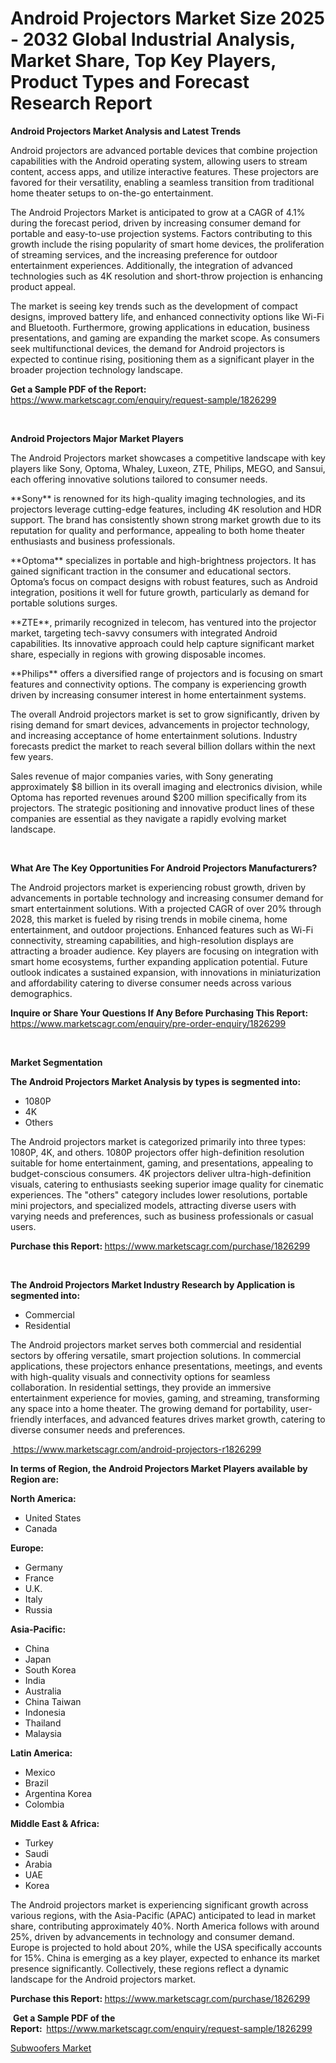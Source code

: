 <p><h1>Android Projectors Market Size 2025 - 2032 Global Industrial Analysis, Market Share, Top Key Players, Product Types and Forecast Research Report</h1></p><p><strong>Android Projectors Market Analysis and Latest Trends</strong></p>
<p><p>Android projectors are advanced portable devices that combine projection capabilities with the Android operating system, allowing users to stream content, access apps, and utilize interactive features. These projectors are favored for their versatility, enabling a seamless transition from traditional home theater setups to on-the-go entertainment.</p><p>The Android Projectors Market is anticipated to grow at a CAGR of 4.1% during the forecast period, driven by increasing consumer demand for portable and easy-to-use projection systems. Factors contributing to this growth include the rising popularity of smart home devices, the proliferation of streaming services, and the increasing preference for outdoor entertainment experiences. Additionally, the integration of advanced technologies such as 4K resolution and short-throw projection is enhancing product appeal.</p><p>The market is seeing key trends such as the development of compact designs, improved battery life, and enhanced connectivity options like Wi-Fi and Bluetooth. Furthermore, growing applications in education, business presentations, and gaming are expanding the market scope. As consumers seek multifunctional devices, the demand for Android projectors is expected to continue rising, positioning them as a significant player in the broader projection technology landscape.</p></p>
<p><strong>Get a Sample PDF of the Report:&nbsp;</strong> <a href="https://www.marketscagr.com/enquiry/request-sample/1826299?utm_campaign=2115&utm_medium=2&utm_source=Github&utm_content=ia&utm_term=18022025&utm_id=android-projectors">https://www.marketscagr.com/enquiry/request-sample/1826299</a></p>
<p>&nbsp;</p>
<p><strong>Android Projectors Major Market Players</strong></p>
<p><p>The Android Projectors market showcases a competitive landscape with key players like Sony, Optoma, Whaley, Luxeon, ZTE, Philips, MEGO, and Sansui, each offering innovative solutions tailored to consumer needs. </p><p>**Sony** is renowned for its high-quality imaging technologies, and its projectors leverage cutting-edge features, including 4K resolution and HDR support. The brand has consistently shown strong market growth due to its reputation for quality and performance, appealing to both home theater enthusiasts and business professionals.</p><p>**Optoma** specializes in portable and high-brightness projectors. It has gained significant traction in the consumer and educational sectors. Optoma’s focus on compact designs with robust features, such as Android integration, positions it well for future growth, particularly as demand for portable solutions surges.</p><p>**ZTE**, primarily recognized in telecom, has ventured into the projector market, targeting tech-savvy consumers with integrated Android capabilities. Its innovative approach could help capture significant market share, especially in regions with growing disposable incomes.</p><p>**Philips** offers a diversified range of projectors and is focusing on smart features and connectivity options. The company is experiencing growth driven by increasing consumer interest in home entertainment systems.</p><p>The overall Android projectors market is set to grow significantly, driven by rising demand for smart devices, advancements in projector technology, and increasing acceptance of home entertainment solutions. Industry forecasts predict the market to reach several billion dollars within the next few years.</p><p>Sales revenue of major companies varies, with Sony generating approximately $8 billion in its overall imaging and electronics division, while Optoma has reported revenues around $200 million specifically from its projectors. The strategic positioning and innovative product lines of these companies are essential as they navigate a rapidly evolving market landscape.</p></p>
<p>&nbsp;</p>
<p><strong>What Are The Key Opportunities For Android Projectors Manufacturers?</strong></p>
<p><p>The Android projectors market is experiencing robust growth, driven by advancements in portable technology and increasing consumer demand for smart entertainment solutions. With a projected CAGR of over 20% through 2028, this market is fueled by rising trends in mobile cinema, home entertainment, and outdoor projections. Enhanced features such as Wi-Fi connectivity, streaming capabilities, and high-resolution displays are attracting a broader audience. Key players are focusing on integration with smart home ecosystems, further expanding application potential. Future outlook indicates a sustained expansion, with innovations in miniaturization and affordability catering to diverse consumer needs across various demographics.</p></p>
<p><strong>Inquire or Share Your Questions If Any Before Purchasing This Report:</strong> <a href="https://www.marketscagr.com/enquiry/pre-order-enquiry/1826299?utm_campaign=2115&utm_medium=2&utm_source=Github&utm_content=ia&utm_term=18022025&utm_id=android-projectors">https://www.marketscagr.com/enquiry/pre-order-enquiry/1826299</a></p>
<p>&nbsp;</p>
<p><strong>Market Segmentation</strong></p>
<p><strong>The Android Projectors Market Analysis by types is segmented into:</strong></p>
<p><ul><li>1080P</li><li>4K</li><li>Others</li></ul></p>
<p><p>The Android projectors market is categorized primarily into three types: 1080P, 4K, and others. 1080P projectors offer high-definition resolution suitable for home entertainment, gaming, and presentations, appealing to budget-conscious consumers. 4K projectors deliver ultra-high-definition visuals, catering to enthusiasts seeking superior image quality for cinematic experiences. The "others" category includes lower resolutions, portable mini projectors, and specialized models, attracting diverse users with varying needs and preferences, such as business professionals or casual users.</p></p>
<p><strong>Purchase this Report:&nbsp;</strong><a href="https://www.marketscagr.com/purchase/1826299?utm_campaign=2115&utm_medium=2&utm_source=Github&utm_content=ia&utm_term=18022025&utm_id=android-projectors">https://www.marketscagr.com/purchase/1826299</a></p>
<p>&nbsp;</p>
<p><strong>The Android Projectors Market Industry Research by Application is segmented into:</strong></p>
<p><ul><li>Commercial</li><li>Residential</li></ul></p>
<p><p>The Android projectors market serves both commercial and residential sectors by offering versatile, smart projection solutions. In commercial applications, these projectors enhance presentations, meetings, and events with high-quality visuals and connectivity options for seamless collaboration. In residential settings, they provide an immersive entertainment experience for movies, gaming, and streaming, transforming any space into a home theater. The growing demand for portability, user-friendly interfaces, and advanced features drives market growth, catering to diverse consumer needs and preferences.</p></p>
<p><a href="https://www.marketscagr.com/android-projectors-r1826299?utm_campaign=2115&utm_medium=2&utm_source=Github&utm_content=ia&utm_term=18022025&utm_id=android-projectors">&nbsp;https://www.marketscagr.com/android-projectors-r1826299</a></p>
<p><strong>In terms of Region, the Android Projectors Market Players available by Region are:</strong></p>
<p>
    <p> <strong> North America: </strong>
        <ul>
            <li>United States</li>
            <li>Canada</li>
        </ul>
        </p> 
    <p> <strong> Europe: </strong>
        <ul>
            <li>Germany</li>
            <li>France</li>
            <li>U.K.</li>
            <li>Italy</li>
            <li>Russia</li>
        </ul>
        </p> 
    <p> <strong> Asia-Pacific: </strong>
        <ul>
            <li>China</li>
            <li>Japan</li>
            <li>South Korea</li>
            <li>India</li>
            <li>Australia</li>
            <li>China Taiwan</li>
            <li>Indonesia</li>
            <li>Thailand</li>
            <li>Malaysia</li>
        </ul>
        </p> 
    <p> <strong> Latin America: </strong>
        <ul>
            <li>Mexico</li>
            <li>Brazil</li>
            <li>Argentina Korea</li>
            <li>Colombia</li>
        </ul>
        </p> 
    <p> <strong> Middle East & Africa: </strong>
        <ul>
            <li>Turkey</li>
            <li>Saudi</li>
            <li>Arabia</li>
            <li>UAE</li>
            <li>Korea</li>
        </ul>
    </p>
    </p>
<p><p>The Android projectors market is experiencing significant growth across various regions, with the Asia-Pacific (APAC) anticipated to lead in market share, contributing approximately 40%. North America follows with around 25%, driven by advancements in technology and consumer demand. Europe is projected to hold about 20%, while the USA specifically accounts for 15%. China is emerging as a key player, expected to enhance its market presence significantly. Collectively, these regions reflect a dynamic landscape for the Android projectors market.</p></p>
<p><strong>Purchase this Report: </strong><a href="https://www.marketscagr.com/purchase/1826299?utm_campaign=2115&utm_medium=2&utm_source=Github&utm_content=ia&utm_term=18022025&utm_id=android-projectors">https://www.marketscagr.com/purchase/1826299</a></p>
<p>&nbsp;<strong>Get a Sample PDF of the Report:&nbsp;&nbsp;</strong><a href="https://www.marketscagr.com/enquiry/request-sample/1826299?utm_campaign=2115&utm_medium=2&utm_source=Github&utm_content=ia&utm_term=18022025&utm_id=android-projectors">https://www.marketscagr.com/enquiry/request-sample/1826299</a></p>
<p><strong></strong></p>
<p><p><a href="https://github.com/joannesouthgate/Market-Research-Report-List-5/blob/main/subwoofers-market.md?utm_campaign=2115&utm_medium=2&utm_source=Github&utm_content=ia&utm_term=18022025&utm_id=android-projectors">Subwoofers Market</a></p></p>
